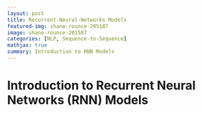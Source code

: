 ```yaml
---
layout: post
title: Recurrent-Neural-Networks Models
featured-img: shane-rounce-205187
image: shane-rounce-201587
categories: [NLP, Sequence-to-Sequence]
mathjax: true
summary: Introduction to RNN Models
---
```


# Introduction to Recurrent Neural Networks (RNN) Models

